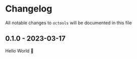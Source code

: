 # Changelog

All notable changes to `octools` will be documented in this file

## 0.1.0 - 2023-03-17

Hello World 👋
